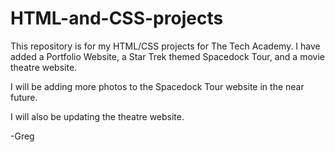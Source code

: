 # HTML-and-CSS-projects
This repository is for my HTML/CSS projects for The Tech Academy.
I have added a Portfolio Website, a Star Trek themed Spacedock Tour, and a movie theatre website.

I will be adding more photos to the Spacedock Tour website in the near future.

I will also be updating the theatre website.

-Greg

